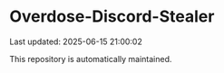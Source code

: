 # Overdose-Discord-Stealer

Last updated: 2025-06-15 21:00:02

This repository is automatically maintained.
